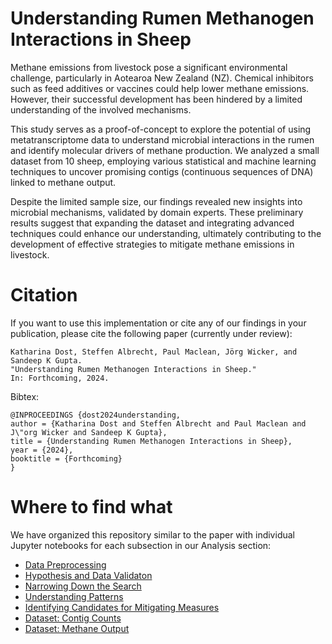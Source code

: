 # Understanding Rumen Methanogen Interactions in Sheep

Methane emissions from livestock pose a significant environmental challenge, particularly in Aotearoa New Zealand (NZ). Chemical inhibitors such as feed additives or vaccines could help lower methane emissions. However, their successful development has been hindered by a limited understanding of the involved mechanisms.

This study serves as a proof-of-concept to explore the potential of using metatranscriptome data to understand microbial interactions in the rumen and identify molecular drivers of methane production. 
We analyzed a small dataset from 10 sheep, employing various statistical and machine learning techniques to uncover promising contigs (continuous sequences of DNA) linked to methane output. 

Despite the limited sample size, our findings revealed new insights into microbial mechanisms, validated by domain experts. These preliminary results suggest that expanding the dataset and integrating advanced techniques could enhance our understanding, ultimately contributing to the development of effective strategies to mitigate methane emissions in livestock.

# Citation

If you want to use this implementation or cite any of our findings in your publication, please cite the following paper (currently under review):
```
Katharina Dost, Steffen Albrecht, Paul Maclean, Jörg Wicker, and Sandeep K Gupta.
"Understanding Rumen Methanogen Interactions in Sheep."
In: Forthcoming, 2024.
```

Bibtex:
```
@INPROCEEDINGS {dost2024understanding,
author = {Katharina Dost and Steffen Albrecht and Paul Maclean and J\"org Wicker and Sandeep K Gupta},
title = {Understanding Rumen Methanogen Interactions in Sheep},
year = {2024},
booktitle = {Forthcoming}
}
```

# Where to find what

We have organized this repository similar to the paper with individual Jupyter notebooks for each subsection in our Analysis section:
- [Data Preprocessing](data_preprocessing.py)
- [Hypothesis and Data Validaton](https://github.com/KatDost/Sheep_Methane_Paper/blob/main/1_Hypothesis%20and%20Data%20Validaton.ipynb)
- [Narrowing Down the Search](https://github.com/KatDost/Sheep_Methane_Paper/blob/main/2_Narrowing%20Down%20the%20Search.ipynb)
- [Understanding Patterns](https://github.com/KatDost/Sheep_Methane_Paper/blob/main/3_Understanding%20Patterns.ipynb)
- [Identifying Candidates for Mitigating Measures](https://github.com/KatDost/Sheep_Methane_Paper/blob/main/4_Identifying%20Candidates%20for%20Mitigating%20Measures.ipynb)
- [Dataset: Contig Counts](https://github.com/KatDost/Sheep_Methane_Paper/blob/main/Data/CPMs_filtered_integers.txt)
- [Dataset: Methane Output](https://github.com/KatDost/Sheep_Methane_Paper/blob/main/Data/Sheep_data.xlsx)
